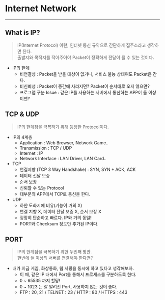 # Internet Network
---
## What is IP?
> IP(Internet Protocol) 이란, 인터넷 통신 규약으로 간단하게 집주소라고 생각하면 된다.  
> 출발지와 목적지를 적어주어야 Packet이 정확하게 전달이 될 수 있는 것이다.  

- IP의 한계
  - 비연결성 : Packet을 받을 대상이 없거나, 서비스 불능 상태여도 Packet은 간다.
  - 비신뢰성 : Packet이 중간에 사라지면? Packet이 순서대로 오지 않으면?
  - 프로그램 구분 Issue : 같은 IP를 사용하는 서버에서 통신하는 APP이 둘 이상이면?

## TCP & UDP
> IP의 한계점을 극복하기 위해 등장한 Protocol이다.  

- IP의 4계층
  - Application : Web Browser, Network Game..
  - Transmission : TCP / UDP
  - Internet : IP
  - Network Interface : LAN Driver, LAN Card..
- TCP
  - 연결지향 (TCP 3 Way Handshake) : SYN, SYN + ACK, ACK
  - 데이터 전달 보증
  - 순서 보장
  - 신뢰할 수 있는 Protocol
  - 대부분의 APP에서 TCP로 통신을 한다.
- UDP
  - 하얀 도화지에 비유(기능이 거의 X)
  - 연결 지향 X, 데이터 전달 보증 X, 순서 보장 X
  - 굉장히 단순하고 빠르다. IP와 거의 동일!
  - PORT와 Checksum 정도만 추가된 IP이다.

## PORT
> IP의 한계점을 극복하기 위한 두번째 방안.  
> 한번에 둘 이상의 서버를 연결해야 한다면?  

- 내가 지금 게임, 화상통화, 웹 서핑을 동시에 하고 있다고 생각해보자.
  - 이 때, 같은 IP 내에서 Port를 통해서 프로세스를 구분하도록 한다.
  - 0 ~ 65535 까지 할당!
  - 0 ~ 1023 는 잘 알려진 Port, 사용하지 않는 것이 좋다.
  - FTP : 20, 21 / TELNET : 23 / HTTP : 80 / HTTPS : 443
